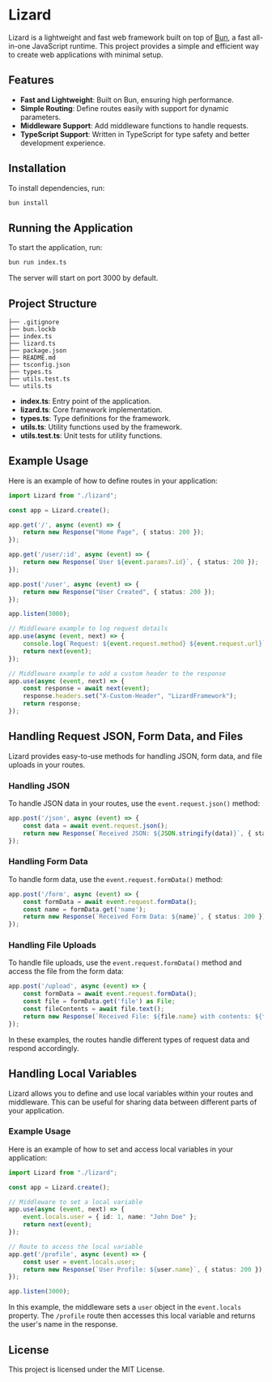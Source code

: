 # Lizard

Lizard is a lightweight and fast web framework built on top of [Bun](https://bun.sh), a fast all-in-one JavaScript runtime. This project provides a simple and efficient way to create web applications with minimal setup.

## Features

- **Fast and Lightweight**: Built on Bun, ensuring high performance.
- **Simple Routing**: Define routes easily with support for dynamic parameters.
- **Middleware Support**: Add middleware functions to handle requests.
- **TypeScript Support**: Written in TypeScript for type safety and better development experience.

## Installation

To install dependencies, run:

```bash
bun install
```

## Running the Application

To start the application, run:

```bash
bun run index.ts
```

The server will start on port 3000 by default.

## Project Structure

```plaintext
├── .gitignore
├── bun.lockb
├── index.ts
├── lizard.ts
├── package.json
├── README.md
├── tsconfig.json
├── types.ts
├── utils.test.ts
└── utils.ts
```

- **index.ts**: Entry point of the application.
- **lizard.ts**: Core framework implementation.
- **types.ts**: Type definitions for the framework.
- **utils.ts**: Utility functions used by the framework.
- **utils.test.ts**: Unit tests for utility functions.

## Example Usage

Here is an example of how to define routes in your application:

```ts
import Lizard from "./lizard";

const app = Lizard.create();

app.get('/', async (event) => {
    return new Response("Home Page", { status: 200 });
});

app.get('/user/:id', async (event) => {
    return new Response(`User ${event.params?.id}`, { status: 200 });
});

app.post('/user', async (event) => {
    return new Response("User Created", { status: 200 });
});

app.listen(3000);
```

```ts
// Middleware example to log request details
app.use(async (event, next) => {
    console.log(`Request: ${event.request.method} ${event.request.url}`);
    return next(event);
});

// Middleware example to add a custom header to the response
app.use(async (event, next) => {
    const response = await next(event);
    response.headers.set("X-Custom-Header", "LizardFramework");
    return response;
});
```

## Handling Request JSON, Form Data, and Files

Lizard provides easy-to-use methods for handling JSON, form data, and file uploads in your routes.

### Handling JSON

To handle JSON data in your routes, use the `event.request.json()` method:

```ts
app.post('/json', async (event) => {
    const data = await event.request.json();
    return new Response(`Received JSON: ${JSON.stringify(data)}`, { status: 200 });
});
```

### Handling Form Data

To handle form data, use the `event.request.formData()` method:

```ts
app.post('/form', async (event) => {
    const formData = await event.request.formData();
    const name = formData.get('name');
    return new Response(`Received Form Data: ${name}`, { status: 200 });
});
```

### Handling File Uploads

To handle file uploads, use the `event.request.formData()` method and access the file from the form data:

```ts
app.post('/upload', async (event) => {
    const formData = await event.request.formData();
    const file = formData.get('file') as File;
    const fileContents = await file.text();
    return new Response(`Received File: ${file.name} with contents: ${fileContents}`, { status: 200 });
});
```

In these examples, the routes handle different types of request data and respond accordingly.


## Handling Local Variables

Lizard allows you to define and use local variables within your routes and middleware. This can be useful for sharing data between different parts of your application.

### Example Usage

Here is an example of how to set and access local variables in your application:

```ts
import Lizard from "./lizard";

const app = Lizard.create();

// Middleware to set a local variable
app.use(async (event, next) => {
    event.locals.user = { id: 1, name: "John Doe" };
    return next(event);
});

// Route to access the local variable
app.get('/profile', async (event) => {
    const user = event.locals.user;
    return new Response(`User Profile: ${user.name}`, { status: 200 });
});

app.listen(3000);
```

In this example, the middleware sets a `user` object in the `event.locals` property. The `/profile` route then accesses this local variable and returns the user's name in the response.

## License

This project is licensed under the MIT License.